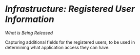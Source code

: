 # *Infrastructure: Registered User Information*

_What is Being Released_

Capturing additional fields for the registered users, to be used in determining what application access they can have.
